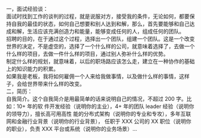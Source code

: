 一，面试经验谈：     
面试时找到工作的谈判的过程，就是说服对方，接受我的条件，无论如何，都要保持自我的最佳的状态，如何自己想要和别人达到和解，那么，首先要能够和自己达成和解，生活应该充满创造力和能量，能够变成任何的人，组成任何的团队。    
招聘的目的，在于通过这个过程，选择出一个团队，组建一个团队。这是一个改变世界的决定，不是虚空的，选择了一个什么样的公司，就意味着选择了，去做一个什么样的项目，去做一件什么样的项目，通过别人弥补什么样的优势。    
制定什么样的规划，就意味着，以后的职场路应该怎么走，建立在一种协作的基础上的知识能力的积累。    
如果我是老板，我将如何雇佣一个人来给我做事情，以及做什么样的事情，这样子，会给世界带来什么样的改变。    
二，简历：     
自我简介。这个自我简介是用最简单的话来说明自己的情况，不超过 200 字。比如：10+ 年的软
件开发经验（说明你的主业），4+ 年的团队 leader 经验（说明你的领导力），擅长高可用高性
能的分布式架构（说明你的专业和专攻），多年互联网和金融行业背景（说明你的行业背景），
任职于 XXX 公司的 XX 职位（说明你的职业），负责 XXX 平台或系统（说明你的业务场景）…


